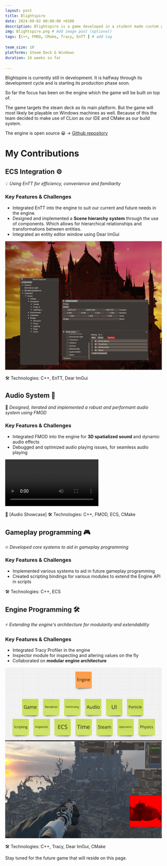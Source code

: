 ```yaml
---
layout: post
title: Blightspire
date: 2024-09-02 00:00:00 +0100
description: Blightspire is a game developed in a student made custom game engine. # Add post description (optional)
img: Blightspire.png # Add image post (optional)
tags: [C++, FMOD, CMake, Tracy, EnTT ] # add tag

team_size: 10
platforms: Steam Deck & Windows
duration: 16 weeks so far

---
```


Blightspire is currently still in development.
It is halfway through its development cycle and is starting its production phase soon.

So far the focus has been on the engine which the game will be built on top of.

The game targets the steam deck as its main platform. But the game will most likely be playable on Windows machines as well.
Because of this the team decided to make use of CLion as our IDE and CMake as our build system.

The engine is open source 😀 -> [Github repository](https://github.com/BredaUniversityGames/Y2024-25-PR-BB)

# My Contributions

## ECS Integration ⚙️

💡 *Using EnTT for efficiency, convenience and familiarity*

### Key Features & Challenges

- Integrated EnTT into the engine to suit our current and future needs in the engine. 
- Designed and implemented a **Scene hierarchy system** through the use of components. Which allows for hierarchical relationships and transformations between entities.
- Integrated an entity editor window using Dear ImGui

<img src="../assets/img/BlightSpireECS.png" max-width="100%" height="auto">

🛠 Technologies: C++, EnTT, Dear ImGui

## Audio System 🎵

🚀  *Designed, iterated and implemented a robust and performant audio system using FMOD*

### Key Features & Challenges

- Integrated FMOD into the engine for **3D spatialized sound** and dynamic audio effects
- Debugged and optimized audio playing issues, for seamless audio playing

<video class="post-video-container" max-width="100%" height="auto" controls title="Title">
    <source src="../assets/vid/BlightSpireAudio.mp4" type="video/mp4">
</video>

🎥 [Audio Showcase]
🛠 Technologies: C++, FMOD, ECS, CMake

## Gameplay programming 🎮

🔥 *Developed core systems to aid in gameplay programming*

### Key Features & Challenges

- Implemented various systems to aid in future gameplay programming
- Created scripting bindings for various modules to extend the Engine API in scripts

🛠 Technologies: C++, ECS

## Engine Programming 🛠️

⚡ *Extending the engine's architecture for modularity and extendability*

### Key Features & Challenges

- Integrated Tracy Profiler in the engine
- Inspector module for inspecting and altering values on the fly
- Collaborated on **modular engine architecture**

<img src="../assets/img/BlightspireModules.png" max-width="100%" height="auto">

<img src="../assets/img/BlighspireInspector.png" max-width="100%" height="auto">

🛠 Technologies: C++, Tracy, Dear ImGui, CMake



Stay tuned for the future game that will reside on this page.